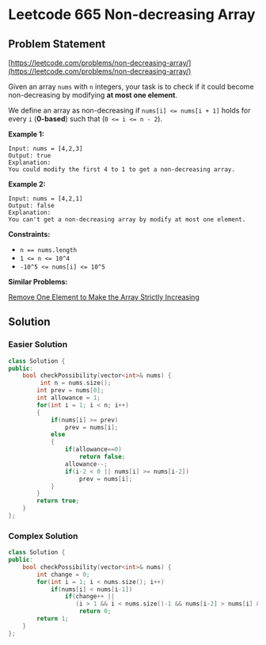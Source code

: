 # Leetcode 665 Non-decreasing Array

## Problem Statement

[https://leetcode.com/problems/non-decreasing-array/](https://leetcode.com/problems/non-decreasing-array/)

Given an array `nums` with `n` integers, your task is to check if it could become non-decreasing by modifying **at most one element**.

We define an array as non-decreasing if `nums[i] <= nums[i + 1]` holds for every `i` \(**0-based**\) such that \(`0 <= i <= n - 2`\).

**Example 1:**

```text
Input: nums = [4,2,3]
Output: true
Explanation: 
You could modify the first 4 to 1 to get a non-decreasing array.
```

**Example 2:**

```text
Input: nums = [4,2,1]
Output: false
Explanation: 
You can't get a non-decreasing array by modify at most one element.
```

**Constraints:**

* `n == nums.length`
* `1 <= n <= 10^4`
* `-10^5 <= nums[i] <= 10^5`

**Similar Problems:**

[Remove One Element to Make the Array Strictly Increasing](../leetcode-easy/leetcode-1909-remove-one-element-to-make-the-array-strictly-increasing.md)

## Solution

### Easier Solution

```cpp
class Solution {
public:
    bool checkPossibility(vector<int>& nums) {
         int n = nums.size();
        int prev = nums[0];
        int allowance = 1;
        for(int i = 1; i < n; i++)
        {
            if(nums[i] >= prev)
                prev = nums[i];
            else
            {
                if(allowance==0)
                    return false;
                allowance--;
                if(i-2 < 0 || nums[i] >= nums[i-2])
                    prev = nums[i];
            }
        }
        return true;
    }
};
```

### Complex Solution

```cpp
class Solution {
public:
    bool checkPossibility(vector<int>& nums) {
        int change = 0;
        for(int i = 1; i < nums.size(); i++)
            if(nums[i] < nums[i-1])
                if(change++ || 
                   (i > 1 && i < nums.size()-1 && nums[i-2] > nums[i] && nums[i+1] < nums[i-1]))
                    return 0;
        return 1;
    }
};
```

